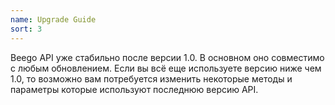 ```yaml
---
name: Upgrade Guide
sort: 3
---
```

Beego API уже стабильно после версии 1.0. В основном оно совместимо с любым обновлением. Если вы всё еще используете версию ниже чем 1.0, то возможно вам потребуется изменить некоторые методы и параметры которые используют последнюю версию API.
